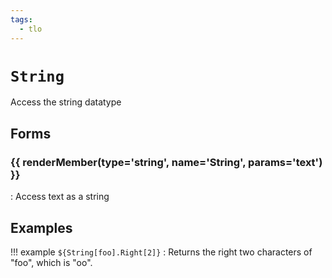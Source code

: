 ```yaml
---
tags:
  - tlo
---
```

# `String`

<!--tlo-desc-start-->
Access the string datatype
<!--tlo-desc-end-->

## Forms
<!--tlo-forms-start-->
### {{ renderMember(type='string', name='String', params='text') }}

:   Access text as a string

<!--tlo-forms-end-->

## Examples

!!! example
    `${String[foo].Right[2]}`
    : Returns the right two characters of "foo", which is "oo".

<!--tlo-linkrefs-start-->
[string]: ../data-types/datatype-string.md
<!--tlo-linkrefs-end-->